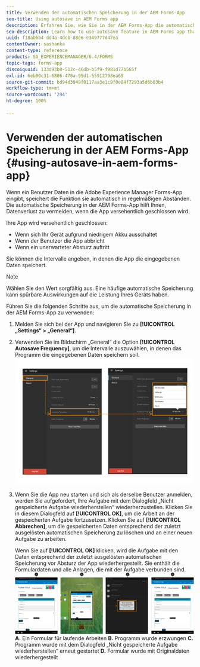 ```yaml
---
title: Verwenden der automatischen Speicherung in der AEM Forms-App
seo-title: Using autosave in AEM Forms app
description: Erfahren Sie, wie Sie in der AEM Forms-App die automatische Speicherung verwenden, mit der Sie Datenverlust vermeiden können.
seo-description: Learn how to use autosave feature in AEM Forms app that lets you avoid data loss.
uuid: f18ab6b4-dd4a-4dcb-88e6-e349777d47ea
contentOwner: sashanka
content-type: reference
products: SG_EXPERIENCEMANAGER/6.4/FORMS
topic-tags: forms-app
discoiquuid: 133d93b0-512c-46db-b5f9-f981d77b565f
exl-id: 6eb00c31-6806-478a-99d1-55912798ea69
source-git-commit: bd94d3949f0117aa3e1c9f0e84f7293a5d6b03b4
workflow-type: tm+mt
source-wordcount: '294'
ht-degree: 100%

---
```


# Verwenden der automatischen Speicherung in der AEM Forms-App {#using-autosave-in-aem-forms-app}

Wenn ein Benutzer Daten in die Adobe Experience Manager Forms-App eingibt, speichert die Funktion sie automatisch in regelmäßigen Abständen. Die automatische Speicherung in der AEM Forms-App hilft Ihnen, Datenverlust zu vermeiden, wenn die App versehentlich geschlossen wird.

Ihre App wird versehentlich geschlossen:

* Wenn sich Ihr Gerät aufgrund niedrigem Akku ausschaltet
* Wenn der Benutzer die App abbricht
* Wenn ein unerwarteter Absturz auftritt

Sie können die Intervalle angeben, in denen die App die eingegebenen Daten speichert.

>[!NOTE]
>
>Wählen Sie den Wert sorgfältig aus. Eine häufige automatische Speicherung kann spürbare Auswirkungen auf die Leistung Ihres Geräts haben.

Führen Sie die folgenden Schritte aus, um die automatische Speicherung in der AEM Forms-App zu verwenden:

1. Melden Sie sich bei der App und navigieren Sie zu **[!UICONTROL „Settings“ > „General“]**.
1. Verwenden Sie im Bildschirm „General“ die Option **[!UICONTROL Autosave Frequency]**, um die Intervalle auszuwählen, in denen das Programm die eingegebenen Daten speichern soll.
   [![Einstellung „Autosave Frequency“](assets/using-autosave-freq-07.png)](assets/using-autosave-freq-07-1.png)

1. Wenn Sie die App neu starten und sich als derselbe Benutzer anmelden, werden Sie aufgefordert, Ihre Aufgabe mit dem Dialogfeld „Nicht gespeicherte Aufgabe wiederherstellen“ wiederherzustellen. Klicken Sie in diesem Dialogfeld auf **[!UICONTROL OK]**, um die Arbeit an der gespeicherten Aufgabe fortzusetzen. Klicken Sie auf **[!UICONTROL Abbrechen]**, um die gespeicherten Daten entsprechend der zuletzt ausgelösten automatischen Speicherung zu löschen und an einer neuen Aufgabe zu arbeiten.

   Wenn Sie auf **[!UICONTROL OK]** klicken, wird die Aufgabe mit den Daten entsprechend der zuletzt ausgelösten automatischen Speicherung vor Absturz der App wiederhergestellt. Sie enthält die Formulardaten und alle Anlagen, die mit der Aufgabe verbunden sind.
   [ ![Wiederherstellen einer Aufgabe ](assets/autosave-flow.png)](assets/using-autosave-freq-06.png)**A.** Ein Formular für laufende Arbeiten **B.** Programm wurde erzwungen **C.** Programm wurde mit dem Dialogfeld „Nicht gespeicherte Aufgabe wiederherstellen“ erneut gestartet **D.** Formular wurde mit Originaldaten wiederhergestellt
